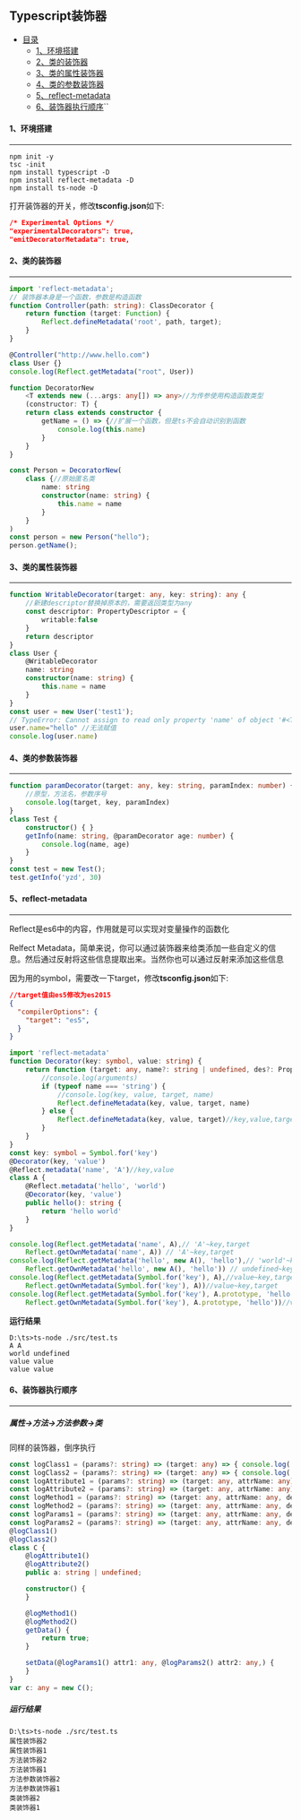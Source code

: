 ## Typescript装饰器

- [目录](#typescript--------)
    + [1、环境搭建](#1、环境搭建)
    + [2、类的装饰器](#2、类的装饰器)
    + [3、类的属性装饰器](#3、类的属性装饰器)
    + [4、类的参数装饰器](#4、类的参数装饰器)
    + [5、reflect-metadata](#5、reflect-metadata)
    + [6、装饰器执行顺序](#6、装饰器执行顺序)``

#### 1、环境搭建

------

```shell
npm init -y 
tsc -init 
npm install typescript -D 
npm install reflect-metadata -D 
npm install ts-node -D 
```
打开装饰器的开关，修改**tsconfig.json**如下:

```json
/* Experimental Options */
"experimentalDecorators": true,
"emitDecoratorMetadata": true,
```


#### 2、类的装饰器

------

```typescript
import 'reflect-metadata';
// 装饰器本身是一个函数，参数是构造函数
function Controller(path: string): ClassDecorator {
    return function (target: Function) {
        Reflect.defineMetadata('root', path, target);
    }
}

@Controller("http://www.hello.com")
class User {}
console.log(Reflect.getMetadata("root", User))
```

```typescript
function DecoratorNew
    <T extends new (...args: any[]) => any>//为传参使用构造函数类型
    (constructor: T) {
    return class extends constructor {
        getName = () => {//扩展一个函数，但是ts不会自动识别到函数
            console.log(this.name)
        }
    }
}

const Person = DecoratorNew(
    class {//原始匿名类
        name: string
        constructor(name: string) {
            this.name = name
        }
    }
)
const person = new Person("hello");
person.getName();
```



#### 3、类的属性装饰器

------

```typescript
function WritableDecorator(target: any, key: string): any {
    //新建descriptor替换掉原本的，需要返回类型为any
    const descriptor: PropertyDescriptor = {
        writable:false
    }
    return descriptor
}
class User {
    @WritableDecorator
    name: string
    constructor(name: string) {
        this.name = name
    }
}
const user = new User('test1');
// TypeError: Cannot assign to read only property 'name' of object '#<Test>'
user.name="hello" //无法赋值
console.log(user.name)
```



#### 4、类的参数装饰器

------

```typescript
function paramDecorator(target: any, key: string, paramIndex: number) {
    //原型，方法名，参数序号
    console.log(target, key, paramIndex)
}
class Test {
    constructor() { }
    getInfo(name: string, @paramDecorator age: number) {
        console.log(name, age)
    }
}
const test = new Test();
test.getInfo('yzd', 30)

```



#### 5、reflect-metadata

------

Reflect是es6中的内容，作用就是可以实现对变量操作的函数化

Relfect Metadata，简单来说，你可以通过装饰器来给类添加一些自定义的信息。然后通过反射将这些信息提取出来。当然你也可以通过反射来添加这些信息

因为用的symbol，需要改一下target，修改**tsconfig.json**如下:

```json
//target值由es5修改为es2015
{
  "compilerOptions": {   
    "target": "es5",
  }
}
```

```typescript
import 'reflect-metadata'
function Decorator(key: symbol, value: string) {
    return function (target: any, name?: string | undefined, des?: PropertyDescriptor) {
        //console.log(arguments)
        if (typeof name === 'string') {
            //console.log(key, value, target, name)
            Reflect.defineMetadata(key, value, target, name)
        } else {
            Reflect.defineMetadata(key, value, target)//key,value,target
        }
    }
}
const key: symbol = Symbol.for('key')
@Decorator(key, 'value')
@Reflect.metadata('name', 'A')//key,value
class A {
    @Reflect.metadata('hello', 'world')
    @Decorator(key, 'value')
    public hello(): string {
        return 'hello world'
    }
}

console.log(Reflect.getMetadata('name', A),// 'A'~key,target
    Reflect.getOwnMetadata('name', A)) // 'A'~key,target
console.log(Reflect.getMetadata('hello', new A(), 'hello'),// 'world'~key,target,name
    Reflect.getOwnMetadata('hello', new A(), 'hello')) // undefined~key,target,name~因为是实例不是原型
console.log(Reflect.getMetadata(Symbol.for('key'), A),//value~key,target
    Reflect.getOwnMetadata(Symbol.for('key'), A))//value~key,target
console.log(Reflect.getMetadata(Symbol.for('key'), A.prototype, 'hello'),//value~key,target,name
    Reflect.getOwnMetadata(Symbol.for('key'), A.prototype, 'hello'))//value~key,target,name
```
**运行结果**

```shell
D:\ts>ts-node ./src/test.ts
A A
world undefined
value value
value value
```



#### 6、装饰器执行顺序

------

##### 属性->方法->方法参数->类

同样的装饰器，倒序执行

```typescript
const logClass1 = (params?: string) => (target: any) => { console.log('类装饰器1') }
const logClass2 = (params?: string) => (target: any) => { console.log('类装饰器2') }
const logAttribute1 = (params?: string) => (target: any, attrName: any) => { console.log('属性装饰器1') }
const logAttribute2 = (params?: string) => (target: any, attrName: any) => { console.log('属性装饰器2') }
const logMethod1 = (params?: string) => (target: any, attrName: any, desc: any) => { console.log('方法装饰器1') }
const logMethod2 = (params?: string) => (target: any, attrName: any, desc: any) => { console.log('方法装饰器2') }
const logParams1 = (params?: string) => (target: any, attrName: any, desc: any) => { console.log('方法参数装饰器1') }
const logParams2 = (params?: string) => (target: any, attrName: any, desc: any) => { console.log('方法参数装饰器2') }
@logClass1()
@logClass2()
class C {
    @logAttribute1()
    @logAttribute2()
    public a: string | undefined;

    constructor() {
    }

    @logMethod1()
    @logMethod2()
    getData() {
        return true;
    }

    setData(@logParams1() attr1: any, @logParams2() attr2: any,) {
    }
}
var c: any = new C();
```

##### 运行结果

```shell
D:\ts>ts-node ./src/test.ts
属性装饰器2
属性装饰器1
方法装饰器2
方法装饰器1
方法参数装饰器2
方法参数装饰器1
类装饰器2
类装饰器1
```

